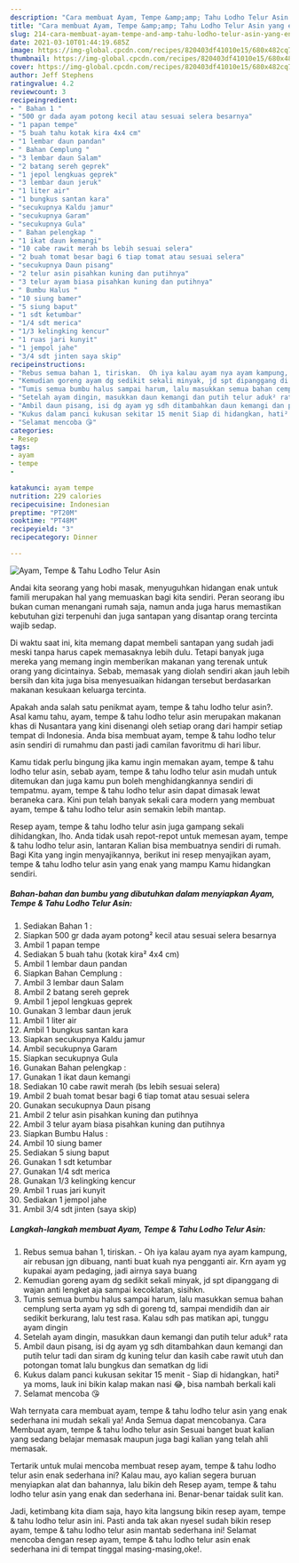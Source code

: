 ```yaml
---
description: "Cara membuat Ayam, Tempe &amp;amp; Tahu Lodho Telur Asin yang enak Untuk Jualan"
title: "Cara membuat Ayam, Tempe &amp;amp; Tahu Lodho Telur Asin yang enak Untuk Jualan"
slug: 214-cara-membuat-ayam-tempe-and-amp-tahu-lodho-telur-asin-yang-enak-untuk-jualan
date: 2021-03-10T01:44:19.685Z
image: https://img-global.cpcdn.com/recipes/820403df41010e15/680x482cq70/ayam-tempe-tahu-lodho-telur-asin-foto-resep-utama.jpg
thumbnail: https://img-global.cpcdn.com/recipes/820403df41010e15/680x482cq70/ayam-tempe-tahu-lodho-telur-asin-foto-resep-utama.jpg
cover: https://img-global.cpcdn.com/recipes/820403df41010e15/680x482cq70/ayam-tempe-tahu-lodho-telur-asin-foto-resep-utama.jpg
author: Jeff Stephens
ratingvalue: 4.2
reviewcount: 3
recipeingredient:
- " Bahan 1 "
- "500 gr dada ayam potong kecil atau sesuai selera besarnya"
- "1 papan tempe"
- "5 buah tahu kotak kira 4x4 cm"
- "1 lembar daun pandan"
- " Bahan Cemplung "
- "3 lembar daun Salam"
- "2 batang sereh geprek"
- "1 jepol lengkuas geprek"
- "3 lembar daun jeruk"
- "1 liter air"
- "1 bungkus santan kara"
- "secukupnya Kaldu jamur"
- "secukupnya Garam"
- "secukupnya Gula"
- " Bahan pelengkap "
- "1 ikat daun kemangi"
- "10 cabe rawit merah bs lebih sesuai selera"
- "2 buah tomat besar bagi 6 tiap tomat atau sesuai selera"
- "secukupnya Daun pisang"
- "2 telur asin pisahkan kuning dan putihnya"
- "3 telur ayam biasa pisahkan kuning dan putihnya"
- " Bumbu Halus "
- "10 siung bamer"
- "5 siung baput"
- "1 sdt ketumbar"
- "1/4 sdt merica"
- "1/3 kelingking kencur"
- "1 ruas jari kunyit"
- "1 jempol jahe"
- "3/4 sdt jinten saya skip"
recipeinstructions:
- "Rebus semua bahan 1, tiriskan.  Oh iya kalau ayam nya ayam kampung, air rebusan jgn dibuang, nanti buat kuah nya pengganti air. Krn ayam yg kupakai ayam pedaging, jadi airnya saya buang"
- "Kemudian goreng ayam dg sedikit sekali minyak, jd spt dipanggang di wajan anti lengket aja sampai kecoklatan, sisihkn."
- "Tumis semua bumbu halus sampai harum, lalu masukkan semua bahan cemplung serta ayam yg sdh di goreng td, sampai mendidih dan air sedikit berkurang, lalu test rasa. Kalau sdh pas matikan api, tunggu ayam dingin"
- "Setelah ayam dingin, masukkan daun kemangi dan putih telur aduk² rata"
- "Ambil daun pisang, isi dg ayam yg sdh ditambahkan daun kemangi dan putih telur tadi dan siram dg kuning telur dan kasih cabe rawit utuh dan potongan tomat lalu bungkus dan sematkan dg lidi"
- "Kukus dalam panci kukusan sekitar 15 menit Siap di hidangkan, hati² ya moms, lauk ini bikin kalap makan nasi 😂, bisa nambah berkali kali"
- "Selamat mencoba 😘"
categories:
- Resep
tags:
- ayam
- tempe
- 

katakunci: ayam tempe  
nutrition: 229 calories
recipecuisine: Indonesian
preptime: "PT20M"
cooktime: "PT48M"
recipeyield: "3"
recipecategory: Dinner

---
```



![Ayam, Tempe &amp; Tahu Lodho Telur Asin](https://img-global.cpcdn.com/recipes/820403df41010e15/680x482cq70/ayam-tempe-tahu-lodho-telur-asin-foto-resep-utama.jpg)

Andai kita seorang yang hobi masak, menyuguhkan hidangan enak untuk famili merupakan hal yang memuaskan bagi kita sendiri. Peran seorang ibu bukan cuman menangani rumah saja, namun anda juga harus memastikan kebutuhan gizi terpenuhi dan juga santapan yang disantap orang tercinta wajib sedap.

Di waktu  saat ini, kita memang dapat membeli santapan yang sudah jadi meski tanpa harus capek memasaknya lebih dulu. Tetapi banyak juga mereka yang memang ingin memberikan makanan yang terenak untuk orang yang dicintainya. Sebab, memasak yang diolah sendiri akan jauh lebih bersih dan kita juga bisa menyesuaikan hidangan tersebut berdasarkan makanan kesukaan keluarga tercinta. 



Apakah anda salah satu penikmat ayam, tempe &amp; tahu lodho telur asin?. Asal kamu tahu, ayam, tempe &amp; tahu lodho telur asin merupakan makanan khas di Nusantara yang kini disenangi oleh setiap orang dari hampir setiap tempat di Indonesia. Anda bisa membuat ayam, tempe &amp; tahu lodho telur asin sendiri di rumahmu dan pasti jadi camilan favoritmu di hari libur.

Kamu tidak perlu bingung jika kamu ingin memakan ayam, tempe &amp; tahu lodho telur asin, sebab ayam, tempe &amp; tahu lodho telur asin mudah untuk ditemukan dan juga kamu pun boleh menghidangkannya sendiri di tempatmu. ayam, tempe &amp; tahu lodho telur asin dapat dimasak lewat beraneka cara. Kini pun telah banyak sekali cara modern yang membuat ayam, tempe &amp; tahu lodho telur asin semakin lebih mantap.

Resep ayam, tempe &amp; tahu lodho telur asin juga gampang sekali dihidangkan, lho. Anda tidak usah repot-repot untuk memesan ayam, tempe &amp; tahu lodho telur asin, lantaran Kalian bisa membuatnya sendiri di rumah. Bagi Kita yang ingin menyajikannya, berikut ini resep menyajikan ayam, tempe &amp; tahu lodho telur asin yang enak yang mampu Kamu hidangkan sendiri.

<!--inarticleads1-->

##### Bahan-bahan dan bumbu yang dibutuhkan dalam menyiapkan Ayam, Tempe &amp; Tahu Lodho Telur Asin:

1. Sediakan  Bahan 1 :
1. Siapkan 500 gr dada ayam potong² kecil atau sesuai selera besarnya
1. Ambil 1 papan tempe
1. Sediakan 5 buah tahu (kotak kira² 4x4 cm)
1. Ambil 1 lembar daun pandan
1. Siapkan  Bahan Cemplung :
1. Ambil 3 lembar daun Salam
1. Ambil 2 batang sereh geprek
1. Ambil 1 jepol lengkuas geprek
1. Gunakan 3 lembar daun jeruk
1. Ambil 1 liter air
1. Ambil 1 bungkus santan kara
1. Siapkan secukupnya Kaldu jamur
1. Ambil secukupnya Garam
1. Siapkan secukupnya Gula
1. Gunakan  Bahan pelengkap :
1. Gunakan 1 ikat daun kemangi
1. Sediakan 10 cabe rawit merah (bs lebih sesuai selera)
1. Ambil 2 buah tomat besar bagi 6 tiap tomat atau sesuai selera
1. Gunakan secukupnya Daun pisang
1. Ambil 2 telur asin pisahkan kuning dan putihnya
1. Ambil 3 telur ayam biasa pisahkan kuning dan putihnya
1. Siapkan  Bumbu Halus :
1. Ambil 10 siung bamer
1. Sediakan 5 siung baput
1. Gunakan 1 sdt ketumbar
1. Gunakan 1/4 sdt merica
1. Gunakan 1/3 kelingking kencur
1. Ambil 1 ruas jari kunyit
1. Sediakan 1 jempol jahe
1. Ambil 3/4 sdt jinten (saya skip)




<!--inarticleads2-->

##### Langkah-langkah membuat Ayam, Tempe &amp; Tahu Lodho Telur Asin:

1. Rebus semua bahan 1, tiriskan.  - Oh iya kalau ayam nya ayam kampung, air rebusan jgn dibuang, nanti buat kuah nya pengganti air. Krn ayam yg kupakai ayam pedaging, jadi airnya saya buang
1. Kemudian goreng ayam dg sedikit sekali minyak, jd spt dipanggang di wajan anti lengket aja sampai kecoklatan, sisihkn.
1. Tumis semua bumbu halus sampai harum, lalu masukkan semua bahan cemplung serta ayam yg sdh di goreng td, sampai mendidih dan air sedikit berkurang, lalu test rasa. Kalau sdh pas matikan api, tunggu ayam dingin
1. Setelah ayam dingin, masukkan daun kemangi dan putih telur aduk² rata
1. Ambil daun pisang, isi dg ayam yg sdh ditambahkan daun kemangi dan putih telur tadi dan siram dg kuning telur dan kasih cabe rawit utuh dan potongan tomat lalu bungkus dan sematkan dg lidi
1. Kukus dalam panci kukusan sekitar 15 menit - Siap di hidangkan, hati² ya moms, lauk ini bikin kalap makan nasi 😂, bisa nambah berkali kali
1. Selamat mencoba 😘




Wah ternyata cara membuat ayam, tempe &amp; tahu lodho telur asin yang enak sederhana ini mudah sekali ya! Anda Semua dapat mencobanya. Cara Membuat ayam, tempe &amp; tahu lodho telur asin Sesuai banget buat kalian yang sedang belajar memasak maupun juga bagi kalian yang telah ahli memasak.

Tertarik untuk mulai mencoba membuat resep ayam, tempe &amp; tahu lodho telur asin enak sederhana ini? Kalau mau, ayo kalian segera buruan menyiapkan alat dan bahannya, lalu bikin deh Resep ayam, tempe &amp; tahu lodho telur asin yang enak dan sederhana ini. Benar-benar taidak sulit kan. 

Jadi, ketimbang kita diam saja, hayo kita langsung bikin resep ayam, tempe &amp; tahu lodho telur asin ini. Pasti anda tak akan nyesel sudah bikin resep ayam, tempe &amp; tahu lodho telur asin mantab sederhana ini! Selamat mencoba dengan resep ayam, tempe &amp; tahu lodho telur asin enak sederhana ini di tempat tinggal masing-masing,oke!.

